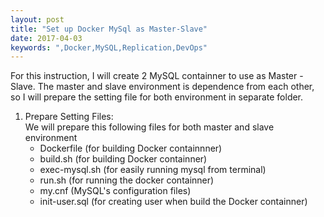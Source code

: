 ```yaml
---
layout: post
title: "Set up Docker MySql as Master-Slave"
date: 2017-04-03
keywords: ",Docker,MySQL,Replication,DevOps"
---
```


For this instruction, I will create 2 MySQL containner to use as Master - Slave.
The master and slave environment is dependence from  each other,
so I will prepare the setting file for both environment in separate folder.

1. Prepare Setting Files:<br/>
    We will prepare this following files for both master and slave environment
    - Dockerfile (for building Docker containnner)
    - build.sh (for building Docker containner)
    - exec-mysql.sh (for easily running mysql from terminal)
    - run.sh (for running the docker containner)
    - my.cnf (MySQL's configuration files)
    - init-user.sql (for creating user when build the Docker containner)
